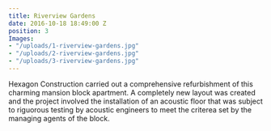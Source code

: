 ```yaml
---
title: Riverview Gardens
date: 2016-10-18 18:49:00 Z
position: 3
Images:
- "/uploads/1-riverview-gardens.jpg"
- "/uploads/2-riverview-gardens.jpg"
- "/uploads/3-riverview-gardens.jpg"
---
```


Hexagon Construction carried out a comprehensive refurbishment of this charming mansion block apartment. A completely new layout was created and the project involved the installation of an acoustic floor that was subject to riguorous testing by acoustic engineers to meet the criterea set by the managing agents of the block.